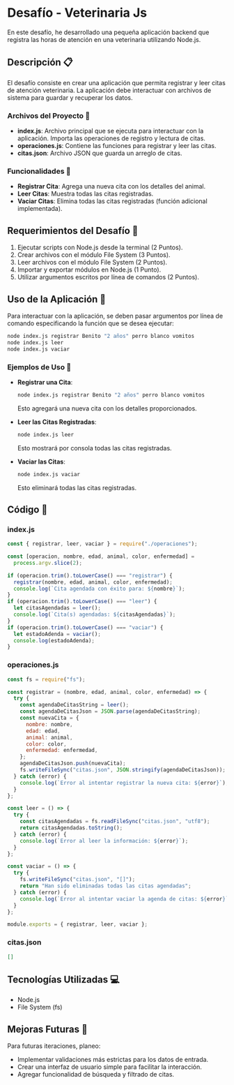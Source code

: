 # Desafío - Veterinaria Js

En este desafío, he desarrollado una pequeña aplicación backend que registra las horas de atención en una veterinaria utilizando Node.js.

## Descripción 📋

El desafío consiste en crear una aplicación que permita registrar y leer citas de atención veterinaria. La aplicación debe interactuar con archivos de sistema para guardar y recuperar los datos.

### Archivos del Proyecto 📂

- **index.js**: Archivo principal que se ejecuta para interactuar con la aplicación. Importa las operaciones de registro y lectura de citas.
- **operaciones.js**: Contiene las funciones para registrar y leer las citas.
- **citas.json**: Archivo JSON que guarda un arreglo de citas.

### Funcionalidades 🔧

- **Registrar Cita**: Agrega una nueva cita con los detalles del animal.
- **Leer Citas**: Muestra todas las citas registradas.
- **Vaciar Citas**: Elimina todas las citas registradas (función adicional implementada).

## Requerimientos del Desafío 🎯

1. Ejecutar scripts con Node.js desde la terminal (2 Puntos).
2. Crear archivos con el módulo File System (3 Puntos).
3. Leer archivos con el módulo File System (2 Puntos).
4. Importar y exportar módulos en Node.js (1 Punto).
5. Utilizar argumentos escritos por línea de comandos (2 Puntos).

## Uso de la Aplicación 🚀

Para interactuar con la aplicación, se deben pasar argumentos por línea de comando especificando la función que se desea ejecutar:

```bash
node index.js registrar Benito "2 años" perro blanco vomitos
node index.js leer
node index.js vaciar
```

### Ejemplos de Uso 📖

- **Registrar una Cita**:
  ```bash
  node index.js registrar Benito "2 años" perro blanco vomitos
  ```
  Esto agregará una nueva cita con los detalles proporcionados.

- **Leer las Citas Registradas**:
  ```bash
  node index.js leer
  ```
  Esto mostrará por consola todas las citas registradas.

- **Vaciar las Citas**:
  ```bash
  node index.js vaciar
  ```
  Esto eliminará todas las citas registradas.

## Código 🧩

### index.js

```javascript
const { registrar, leer, vaciar } = require("./operaciones");

const [operacion, nombre, edad, animal, color, enfermedad] =
  process.argv.slice(2);

if (operacion.trim().toLowerCase() === "registrar") {
  registrar(nombre, edad, animal, color, enfermedad);
  console.log(`Cita agendada con éxito para: ${nombre}`);
}
if (operacion.trim().toLowerCase() === "leer") {
  let citasAgendadas = leer();
  console.log(`Cita(s) agendadas: ${citasAgendadas}`);
}
if (operacion.trim().toLowerCase() === "vaciar") {
  let estadoAdenda = vaciar();
  console.log(estadoAdenda);
}
```

### operaciones.js

```javascript
const fs = require("fs");

const registrar = (nombre, edad, animal, color, enfermedad) => {
  try {
    const agendaDeCitasString = leer();
    const agendaDeCitasJson = JSON.parse(agendaDeCitasString);
    const nuevaCita = {
      nombre: nombre,
      edad: edad,
      animal: animal,
      color: color,
      enfermedad: enfermedad,
    };
    agendaDeCitasJson.push(nuevaCita);
    fs.writeFileSync("citas.json", JSON.stringify(agendaDeCitasJson));
  } catch (error) {
    console.log(`Error al intentar registrar la nueva cita: ${error}`);
  }
};

const leer = () => {
  try {
    const citasAgendadas = fs.readFileSync("citas.json", "utf8");
    return citasAgendadas.toString();
  } catch (error) {
    console.log(`Error al leer la información: ${error}`);
  }
};

const vaciar = () => {
  try {
    fs.writeFileSync("citas.json", "[]");
    return "Han sido eliminadas todas las citas agendadas";
  } catch (error) {
    console.log(`Error al intentar vaciar la agenda de citas: ${error}`);
  }
};

module.exports = { registrar, leer, vaciar };
```

### citas.json

```json
[]
```

## Tecnologías Utilizadas 💻

- Node.js
- File System (fs)

## Mejoras Futuras 🚀

Para futuras iteraciones, planeo:

- Implementar validaciones más estrictas para los datos de entrada.
- Crear una interfaz de usuario simple para facilitar la interacción.
- Agregar funcionalidad de búsqueda y filtrado de citas.